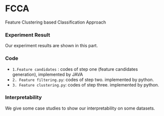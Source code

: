 # FCCA
Feature Clustering based Classification Approach

### Experiment Result

Our experiment results are shown in this part.

### Code

- `1.Feature candidates` : codes of step one (feature candidates generation), implemented by JAVA
- `2. Feature filtering.py`: codes of step two. implemented by python.
- `3. Feature clustering.py`: codes of step three. implemented by python.

### Interpretability

We give some case studies to show our interpretability on some datasets.